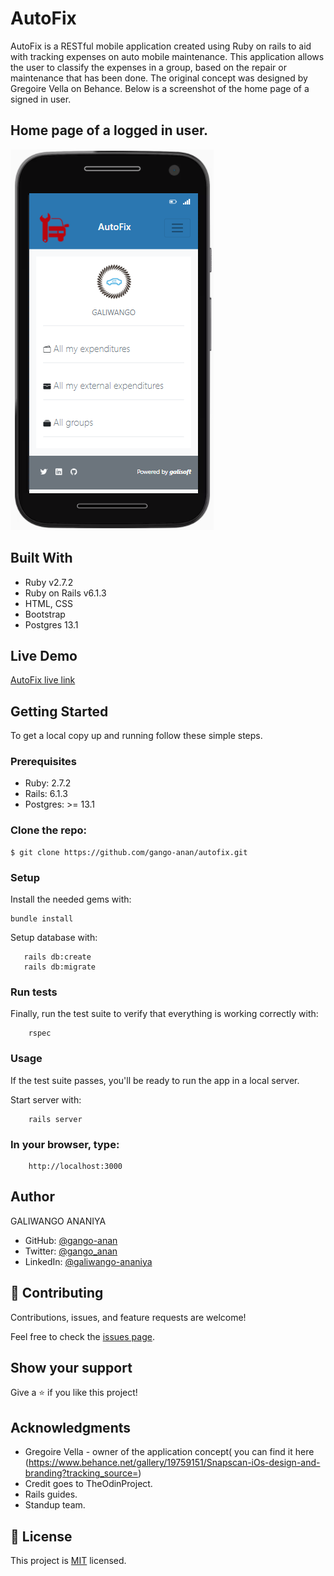 # AutoFix

AutoFix is a RESTful mobile application created using Ruby on rails to aid with tracking expenses on auto mobile maintenance. This application allows  the user to classify the expenses in a group, based on the repair or maintenance that has been done. The original concept was designed by Gregoire Vella on Behance.
Below is a screenshot of the home page of a signed in user.

## Home page of a logged in user.

![screenshot](./app/assets/images/snapshot.png)

## Built With
- Ruby v2.7.2
- Ruby on Rails v6.1.3
- HTML, CSS
- Bootstrap
- Postgres 13.1

## Live Demo
[AutoFix live link](https://autofix-exps-tracker.herokuapp.com/)

## Getting Started

To get a local copy up and running follow these simple steps.

### Prerequisites

- Ruby: 2.7.2
- Rails: 6.1.3
- Postgres: >= 13.1

### Clone the repo: 
```
$ git clone https://github.com/gango-anan/autofix.git

```

### Setup

Install the needed gems with:

```
bundle install
```

Setup database with:

```
   rails db:create
   rails db:migrate
```

### Run tests
Finally, run the test suite to verify that everything is working correctly with:
```
    rspec
```

### Usage
If the test suite passes, you'll be ready to run the app in a local server.

Start server with:
```
    rails server
```
### In your browser, type:

```
    http://localhost:3000
```

## Author

GALIWANGO ANANIYA

- GitHub: [@gango-anan](https://github.com/gango-anan) 
- Twitter: [@gango_anan](https://twitter.com/gango_anan) 
- LinkedIn: [@galiwango-ananiya](https://www.linkedin.com/in/galiwango-ananiya-0800821b4/) 

## 🤝 Contributing

Contributions, issues, and feature requests are welcome!

Feel free to check the [issues page](https://github.com/gango-anan/autofix/issues).

## Show your support

Give a ⭐️ if you like this project!

## Acknowledgments
- Gregoire Vella - owner of the application concept( you can find it here (https://www.behance.net/gallery/19759151/Snapscan-iOs-design-and-branding?tracking_source=)
- Credit goes to TheOdinProject.
- Rails guides.
- Standup team.


## 📝 License

This project is [MIT](https://github.com/gango-anan/autofix/blob/master/LICENSE) licensed.
